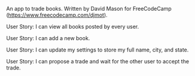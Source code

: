 An app to trade books. Written by David Mason for FreeCodeCamp (https://www.freecodecamp.com/djmot).

User Story: I can view all books posted by every user.

User Story: I can add a new book.

User Story: I can update my settings to store my full name, city, and state.

User Story: I can propose a trade and wait for the other user to accept the trade.
